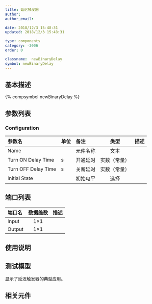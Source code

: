 ```yaml
---
title: 延迟触发器
author: 
author_email:

date: 2018/12/3 15:48:31
updated: 2018/12/3 15:48:31

type: components
category: -3006
order: 0

classname: _newBinaryDelay
symbol: newBinaryDelay
---
```

## 基本描述
{% compsymbol newBinaryDelay %}

## 参数列表
### Configuration
| 参数名 | 单位 | 备注 | 类型 | 描述 |
| :--- | :--- | :--- | :--: | :--- |
| Name |  | 元件名称 | 文本 |  |
| Turn ON Delay Time | s | 开通延时 | 实数（常量） |  |
| Turn OFF Delay Time | s | 关断延时 | 实数（常量） |  |
| Initial State |  | 初始电平 | 选择 |  |


## 端口列表

| 端口名 | 数据维数 | 描述 |
| :--- | :--:  | :--- |
| Input | 1×1 | |                   
| Output | 1×1 | |                   

## 使用说明


## 测试模型
[<test name>](<test link>)显示了延迟触发器的典型应用。

## 相关元件


